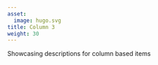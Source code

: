 ```yaml
---
asset:
  image: hugo.svg
title: Column 3
weight: 30
---
```


Showcasing descriptions for column based items
